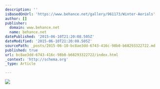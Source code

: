 ```yaml
---
description: ''
isBasedOnUrl: 'https://www.behance.net/gallery/961173/Winter-Aerials'
author: []
publisher:
  domain: www.behance.net
  name: behance.net
datePublished: '2015-06-10T21:20:08.505Z'
dateModified: '2015-06-10T21:20:08.505Z'
sourcePath: _posts/2015-06-10-bc8ae3dd-6743-416c-98b0-b68293322722.md
published: true
url: bc8ae3dd-6743-416c-98b0-b68293322722/index.html
_context: 'http://schema.org'
_type: Article

---
```

![](https://m2.behance.net/rendition/pm/961173/disp/dde0e8a727ec5192c25fba7b9dc7941e.jpg)